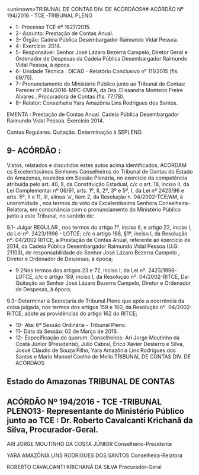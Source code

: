 &lt;unknown&gt;TRIBUNAL DE CONTAS DIV. DE ACÓRDÃOS## ACÓRDÃO Nº 194/2016 - TCE -TRIBUNAL PLENO

- 1- Processo TCE nº 1627/2015.
- 2- Assunto: Prestação de Contas Anual.
- 3- Órgão: Cadeia Pública Desembargador Raimundo Vidal Pessoa.
- 4- Exercício: 2014.
- 5- Responsável: Senhor José Lázaro Bezerra Campelo, Diretor Geral  e Ordenador de Despesas da Cadeia Pública Desembargador Raimundo Vidal Pessoa, à época.
- 6- Unidade Técnica : DICAD - Relatório Conclusivo nº 111/2015 (fls. 69/75).
- 7-  Pronunciamento  do Ministério Público  junto  ao Tribunal  de Contas: Parecer  nº 894/2016-MPC-EMFA,  da  Dra.  Elissandra  Monteiro  Freire  Alvares , Procuradora  de Contas (fls. 77/78).
- 8- Relator: Conselheira Yara Amazônia Lins Rodrigues dos Santos.

EMENTA : Prestação  de  Contas  Anual.  Cadeia Pública  Desembargador  Raimundo  Vidal  Pessoa. Exercício 2014.

Contas Regulares. Quitação. Determinação à SEPLENO.

## 9- ACÓRDÃO :

Vistos, relatados e discutidos estes autos acima identificados, ACORDAM os Excelentíssimos Senhores Conselheiros do Tribunal de Contas do Estado do Amazonas, reunidos em Sessão Plenária, no exercício da competência atribuída pelo art. 40,  II, da Constituição Estadual, c/c o art. 18, inciso II, da Lei Complementar nº 06/91, arts. 1º, II, 2º, 3º e 5º,  I,  da  Lei  nº  2423/96 e arts. 5º,  II e  11,  III,  alínea  'a',  item  2,  da  Resolução n. 04/2002-TCE/AM, à  unanimidade , nos  termos  do  voto  da  Excelentíssima  Senhora Conselheira-Relatora, em  consonância com  o  pronunciamento  do  Ministério  Público junto a este Tribunal, no sentido de:

9.1- Julgar REGULAR , nos termos do artigo 1º, inciso II, e artigo 22, inciso I, da Lei nº. 2423/1996 - LOTCE; c/c o artigo 188, §1º, inciso I, da Resolução nº. 04/2002 RITCE, a Prestação de Contas Anual, referente ao exercício de 2014, da Cadeia Pública Desembargador  Raimundo  Vidal  Pessoa  (U.G:  21103),  de  responsabilidade  do  Senhor José Lázaro Bezerra Campelo , Diretor e Ordenador de Despesas, à época;

- 9.2Nos termos dos artigos 23 e 72, inciso I, da Lei nº. 2423/1996-LOTCE, c/c o artigo 189, inciso I, da Resolução nº. 04/2002-RITCE, Dar Quitação ao  Senhor José Lázaro Bezerra Campelo, Diretor e Ordenador de Despesas, à época;

9.3- Determinar à Secretaria do Tribunal Pleno que após a ocorrência da coisa julgada, nos termos dos artigos 159 e 160, da Resolução nº. 04/2002-RITCE, adote as providências do artigo 162 do RITCE;

- 10- Ata: 6ª Sessão Ordinária - Tribunal Pleno.
- 11- Data da Sessão: 02 de Março de 2016.
- 12-  Especificação  do  quorum: Conselheiros:  Ari  Jorge  Moutinho  da  Costa  Júnior (Presidente), Julio Cabral, Érico Xavier Desterro e Silva, Josué Cláudio de Souza Filho, Yara Amazônia Lins Rodrigues dos Santos e Mario Manoel Coelho de Mello.TRIBUNAL DE CONTAS DIV. DE ACÓRDÃOS

## Estado do Amazonas TRIBUNAL DE CONTAS

## ACÓRDÃO Nº 194/2016 - TCE -TRIBUNAL PLENO13- Representante  do  Ministério  Público  junto  ao  TCE : Dr.  Roberto  Cavalcanti Krichanã da Silva, Procurador-Geral.

ARI JORGE MOUTINHO DA COSTA JÚNIOR Conselheiro-Presidente

YARA AMAZÔNIA LINS RODRIGUES DOS SANTOS Conselheira-Relatora

ROBERTO CAVALCANTI KRICHANÃ DA SILVA Procurador-Geral